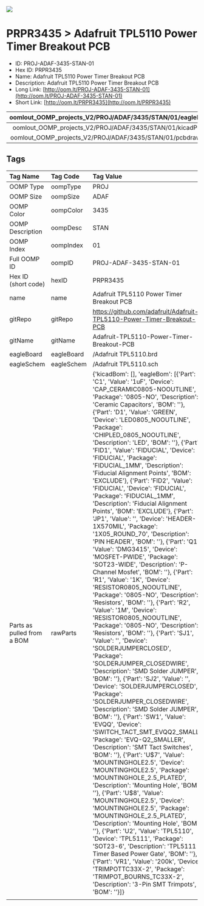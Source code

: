 


  
![][im]
# PRPR3435 > Adafruit TPL5110 Power Timer Breakout PCB

- ID: PROJ-ADAF-3435-STAN-01
- Hex ID: PRPR3435
- Name: Adafruit TPL5110 Power Timer Breakout PCB
- Description: Adafruit TPL5110 Power Timer Breakout PCB
- Long Link: [http://oom.lt/PROJ-ADAF-3435-STAN-01](http://oom.lt/PROJ-ADAF-3435-STAN-01)
- Short Link: [http://oom.lt/PRPR3435](http://oom.lt/PRPR3435)
  

|oomlout_OOMP_projects_V2/PROJ/ADAF/3435/STAN/01/eagleImage.png|oomlout_OOMP_projects_V2/PROJ/ADAF/3435/STAN/01/eagleSchemImage.png|oomlout_OOMP_projects_V2/PROJ/ADAF/3435/STAN/01/kicadPcb3dFront.png|oomlout_OOMP_projects_V2/PROJ/ADAF/3435/STAN/01/kicadPcb3dBack.png|
| :---: | :---: | :---: | :---: |
|oomlout_OOMP_projects_V2/PROJ/ADAF/3435/STAN/01/kicadPcb3d.png|oomlout_OOMP_projects_V2/PROJ/ADAF/3435/STAN/01/bomBack.png|oomlout_OOMP_projects_V2/PROJ/ADAF/3435/STAN/01/bomFront.png|oomlout_OOMP_projects_V2/PROJ/ADAF/3435/STAN/01/pcbdraw.svg|
|oomlout_OOMP_projects_V2/PROJ/ADAF/3435/STAN/01/pcbdrawBack.svg||||

## Tags
  

|Tag Name|Tag Code|Tag Value|
| :--- | :--- | :--- |
|OOMP Type|oompType|PROJ|
|OOMP Size|oompSize|ADAF|
|OOMP Color|oompColor|3435|
|OOMP Description|oompDesc|STAN|
|OOMP Index|oompIndex|01|
|Full OOMP ID|oompID|PROJ-ADAF-3435-STAN-01|
|Hex ID (short code)|hexID|PRPR3435|
|name|name|Adafruit TPL5110 Power Timer Breakout PCB|
|gitRepo|gitRepo|https://github.com/adafruit/Adafruit-TPL5110-Power-Timer-Breakout-PCB|
|gitName|gitName|Adafruit-TPL5110-Power-Timer-Breakout-PCB|
|eagleBoard|eagleBoard|/Adafruit TPL5110.brd|
|eagleSchem|eagleSchem|/Adafruit TPL5110.sch|
|Parts as pulled from a BOM|rawParts|{'kicadBom': [], 'eagleBom': [{'Part': 'C1', 'Value': '1uF', 'Device': 'CAP_CERAMIC0805-NOOUTLINE', 'Package': '0805-NO', 'Description': 'Ceramic Capacitors', 'BOM': ''}, {'Part': 'D1', 'Value': 'GREEN', 'Device': 'LED0805_NOOUTLINE', 'Package': 'CHIPLED_0805_NOOUTLINE', 'Description': 'LED', 'BOM': ''}, {'Part': 'FID1', 'Value': 'FIDUCIAL', 'Device': 'FIDUCIAL', 'Package': 'FIDUCIAL_1MM', 'Description': 'Fiducial Alignment Points', 'BOM': 'EXCLUDE'}, {'Part': 'FID2', 'Value': 'FIDUCIAL', 'Device': 'FIDUCIAL', 'Package': 'FIDUCIAL_1MM', 'Description': 'Fiducial Alignment Points', 'BOM': 'EXCLUDE'}, {'Part': 'JP1', 'Value': '', 'Device': 'HEADER-1X570MIL', 'Package': '1X05_ROUND_70', 'Description': 'PIN HEADER', 'BOM': ''}, {'Part': 'Q1', 'Value': 'DMG3415', 'Device': 'MOSFET-PWIDE', 'Package': 'SOT23-WIDE', 'Description': 'P-Channel Mosfet', 'BOM': ''}, {'Part': 'R1', 'Value': '1K', 'Device': 'RESISTOR0805_NOOUTLINE', 'Package': '0805-NO', 'Description': 'Resistors', 'BOM': ''}, {'Part': 'R2', 'Value': '1M', 'Device': 'RESISTOR0805_NOOUTLINE', 'Package': '0805-NO', 'Description': 'Resistors', 'BOM': ''}, {'Part': 'SJ1', 'Value': '', 'Device': 'SOLDERJUMPERCLOSED', 'Package': 'SOLDERJUMPER_CLOSEDWIRE', 'Description': 'SMD Solder JUMPER', 'BOM': ''}, {'Part': 'SJ2', 'Value': '', 'Device': 'SOLDERJUMPERCLOSED', 'Package': 'SOLDERJUMPER_CLOSEDWIRE', 'Description': 'SMD Solder JUMPER', 'BOM': ''}, {'Part': 'SW1', 'Value': 'EVQQ', 'Device': 'SWITCH_TACT_SMT_EVQQ2_SMALL', 'Package': 'EVQ-Q2_SMALLER', 'Description': 'SMT Tact Switches', 'BOM': ''}, {'Part': 'U$7', 'Value': 'MOUNTINGHOLE2.5', 'Device': 'MOUNTINGHOLE2.5', 'Package': 'MOUNTINGHOLE_2.5_PLATED', 'Description': 'Mounting Hole', 'BOM': ''}, {'Part': 'U$8', 'Value': 'MOUNTINGHOLE2.5', 'Device': 'MOUNTINGHOLE2.5', 'Package': 'MOUNTINGHOLE_2.5_PLATED', 'Description': 'Mounting Hole', 'BOM': ''}, {'Part': 'U2', 'Value': 'TPL5110', 'Device': 'TPL5111', 'Package': 'SOT23-6', 'Description': 'TPL5111 Timer Based Power Gate', 'BOM': ''}, {'Part': 'VR1', 'Value': '200k', 'Device': 'TRIMPOTTC33X-2', 'Package': 'TRIMPOT_BOURNS_TC33X-2', 'Description': '3-Pin SMT Trimpots', 'BOM': ''}]}|
||||



[im]: PROJ/ADAF/3435/STAN/01/kicadPcb3d_450.png
